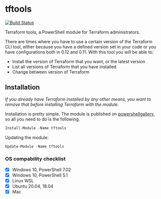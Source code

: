 # tftools

[![Build Status](https://dev.azure.com/robstrdev/tftools/_apis/build/status/Crossplatform%20tests?branchName=master)](https://dev.azure.com/robstrdev/tftools/_build/latest?definitionId=1&branchName=master)

Terraform tools, a PowerShell module for Terraform administrators.

There are times where you have to use a certain version of the Terraform CLI tool, either because you have a defined version set in your code or you have configurations both in 0.12 and 0.11. With this tool you will be able to:

- Install the version of Terraform that you want, or the latest version
- List all versions of Terraform that you have installed
- Change between version of Terraform

## Installation

*If you already have Terraform installed by any other means, you want to remove that before installing Terraform with the module.*

Installation is pretty simple. The module is published on [powershellgallery](https://www.powershellgallery.com/packages/tftools), so all you need to do is the following.

```powershell
Install-Module -Name tftools
```

Updating the module:

```powershell
Update-Module -Name tftools
```

### OS compability checklist

- [X] Windows 10, PowerShell 7.02
- [X] Windows 10, PowerShell 5.1
- [X] Linux WSL
- [X] Ubuntu 20.04, 18.04
- [X] Mac
